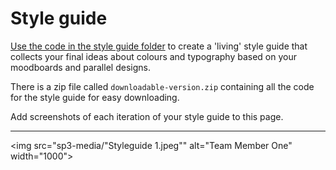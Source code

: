 # Style guide

[Use the code in the style guide folder](styleguide) to create a 'living' style guide that collects your final ideas about colours and typography based on your moodboards and parallel designs.

There is a zip file called `downloadable-version.zip` containing all the code for the style guide for easy downloading.

Add screenshots of each iteration of your style guide to this page.

---
<img src="sp3-media/"Styleguide 1.jpeg"" alt="Team Member One" width="1000">
